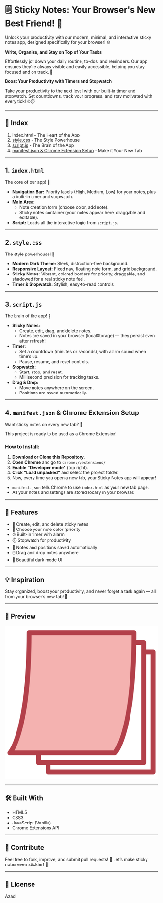 # 🗒️ Sticky Notes: Your Browser's New Best Friend! 🚀

Unlock your productivity with our modern, minimal, and interactive sticky notes app, designed specifically for your browser! 🌐

**Write, Organize, and Stay on Top of Your Tasks**

Effortlessly jot down your daily routine, to-dos, and reminders. Our app ensures they're always visible and easily accessible, helping you stay focused and on track. 🔄

**Boost Your Productivity with Timers and Stopwatch**

Take your productivity to the next level with our built-in timer and stopwatch. Set countdowns, track your progress, and stay motivated with every tick! ⏰⏱️

---

## 📑 Index

1. [index.html](#indexhtml) - The Heart of the App
2. [style.css](#stylecss) - The Style Powerhouse
3. [script.js](#scriptjs) - The Brain of the App
4. [manifest.json & Chrome Extension Setup](#manifestjson--chrome-extension-setup) - Make it Your New Tab

---

## 1. `index.html`

The core of our app! 🌟

- **Navigation Bar:** Priority labels (High, Medium, Low) for your notes, plus a built-in timer and stopwatch.
- **Main Area:**  
  - Note creation form (choose color, add note).
  - Sticky notes container (your notes appear here, draggable and editable).
- **Script:** Loads all the interactive logic from `script.js`.

---

## 2. `style.css`

The style powerhouse! 💪

- **Modern Dark Theme:** Sleek, distraction-free background.
- **Responsive Layout:** Fixed nav, floating note form, and grid background.
- **Sticky Notes:** Vibrant, colored borders for priority, draggable, and shadowed for a real sticky note feel.
- **Timer & Stopwatch:** Stylish, easy-to-read controls.

---

## 3. `script.js`

The brain of the app! 🧠

- **Sticky Notes:**  
  - Create, edit, drag, and delete notes.
  - Notes are saved in your browser (localStorage) — they persist even after refresh!
- **Timer:**  
  - Set a countdown (minutes or seconds), with alarm sound when time’s up.
  - Pause, resume, and reset controls.
- **Stopwatch:**  
  - Start, stop, and reset.
  - Millisecond precision for tracking tasks.
- **Drag & Drop:**  
  - Move notes anywhere on the screen.
  - Positions are saved automatically.

---

## 4. `manifest.json` & Chrome Extension Setup

Want sticky notes on every new tab? 🚀

This project is ready to be used as a Chrome Extension!

### How to Install:

1. **Download or Clone this Repository.**
2. **Open Chrome** and go to `chrome://extensions/`
3. **Enable "Developer mode"** (top right).
4. **Click "Load unpacked"** and select the project folder.
5. Now, every time you open a new tab, your Sticky Notes app will appear!

- `manifest.json` tells Chrome to use `index.html` as your new tab page.
- All your notes and settings are stored locally in your browser.

---

## 🚀 Features

- 📝 Create, edit, and delete sticky notes
- 🎨 Choose your note color (priority)
- ⏰ Built-in timer with alarm
- ⏱️ Stopwatch for productivity
- 💾 Notes and positions saved automatically
- 🖱️ Drag and drop notes anywhere
- 🌙 Beautiful dark mode UI

---

## 💡 Inspiration

Stay organized, boost your productivity, and never forget a task again — all from your browser’s new tab! 🚀

---

## 📸 Preview

![Sticky Notes Screenshot](sticky-note.png)

---

## 🛠️ Built With

- HTML5
- CSS3
- JavaScript (Vanilla)
- Chrome Extensions API

---

## 🙌 Contribute

Feel free to fork, improve, and submit pull requests! 🚀
Let’s make sticky notes even stickier! 🚀

---

## 📄 License
Azad
